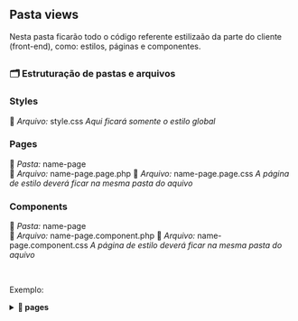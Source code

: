 ## Pasta views

Nesta pasta ficarão todo o código referente estilizaão da parte do cliente (front-end), como: estilos, páginas e componentes.

##

### 🗂 Estruturação de pastas e arquivos

### Styles
📄 *Arquivo:* style.css
*Aqui ficará somente o estilo global*

### Pages
📁 *Pasta:* name-page <br/>
📄 *Arquivo:* name-page.page.php
📄 *Arquivo:* name-page.page.css
*A página de estilo deverá ficar na mesma pasta do aquivo*

### Components
📁 *Pasta:* name-page <br/>
📄 *Arquivo:* name-page.component.php
📄 *Arquivo:* name-page.component.css
*A página de estilo deverá ficar na mesma pasta do aquivo*

<br/>

Exemplo:
<details>
 
  <summary>
    <b> 📁 pages </b> 
  </summary>

  <details>
 
  <summary>
    <b> 📁 chat </b> 
  </summary>

   * 📄 chat.page.php
   * 📄 chat.page.css
  
  </details>
  
</details>